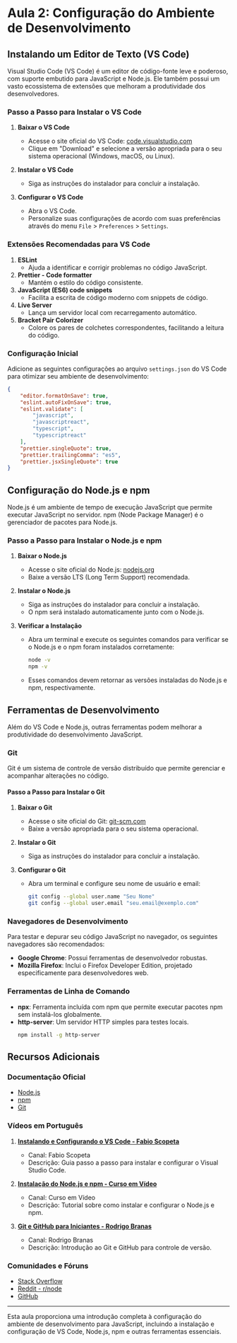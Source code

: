 
# Aula 2: Configuração do Ambiente de Desenvolvimento

## Instalando um Editor de Texto (VS Code)

Visual Studio Code (VS Code) é um editor de código-fonte leve e poderoso, com suporte embutido para JavaScript e Node.js. Ele também possui um vasto ecossistema de extensões que melhoram a produtividade dos desenvolvedores.

### Passo a Passo para Instalar o VS Code

1. **Baixar o VS Code**
   - Acesse o site oficial do VS Code: [code.visualstudio.com](https://code.visualstudio.com/)
   - Clique em "Download" e selecione a versão apropriada para o seu sistema operacional (Windows, macOS, ou Linux).

2. **Instalar o VS Code**
   - Siga as instruções do instalador para concluir a instalação.

3. **Configurar o VS Code**
   - Abra o VS Code.
   - Personalize suas configurações de acordo com suas preferências através do menu `File` > `Preferences` > `Settings`.

### Extensões Recomendadas para VS Code

1. **ESLint**
   - Ajuda a identificar e corrigir problemas no código JavaScript.
2. **Prettier - Code formatter**
   - Mantém o estilo do código consistente.
3. **JavaScript (ES6) code snippets**
   - Facilita a escrita de código moderno com snippets de código.
4. **Live Server**
   - Lança um servidor local com recarregamento automático.
5. **Bracket Pair Colorizer**
   - Colore os pares de colchetes correspondentes, facilitando a leitura do código.

### Configuração Inicial

Adicione as seguintes configurações ao arquivo `settings.json` do VS Code para otimizar seu ambiente de desenvolvimento:

```json
{
    "editor.formatOnSave": true,
    "eslint.autoFixOnSave": true,
    "eslint.validate": [
        "javascript",
        "javascriptreact",
        "typescript",
        "typescriptreact"
    ],
    "prettier.singleQuote": true,
    "prettier.trailingComma": "es5",
    "prettier.jsxSingleQuote": true
}
```

## Configuração do Node.js e npm

Node.js é um ambiente de tempo de execução JavaScript que permite executar JavaScript no servidor. npm (Node Package Manager) é o gerenciador de pacotes para Node.js.

### Passo a Passo para Instalar o Node.js e npm

1. **Baixar o Node.js**
   - Acesse o site oficial do Node.js: [nodejs.org](https://nodejs.org/)
   - Baixe a versão LTS (Long Term Support) recomendada.

2. **Instalar o Node.js**
   - Siga as instruções do instalador para concluir a instalação.
   - O npm será instalado automaticamente junto com o Node.js.

3. **Verificar a Instalação**
   - Abra um terminal e execute os seguintes comandos para verificar se o Node.js e o npm foram instalados corretamente:
     ```sh
     node -v
     npm -v
     ```
   - Esses comandos devem retornar as versões instaladas do Node.js e npm, respectivamente.

## Ferramentas de Desenvolvimento

Além do VS Code e Node.js, outras ferramentas podem melhorar a produtividade do desenvolvimento JavaScript.

### Git

Git é um sistema de controle de versão distribuído que permite gerenciar e acompanhar alterações no código.

#### Passo a Passo para Instalar o Git

1. **Baixar o Git**
   - Acesse o site oficial do Git: [git-scm.com](https://git-scm.com/)
   - Baixe a versão apropriada para o seu sistema operacional.

2. **Instalar o Git**
   - Siga as instruções do instalador para concluir a instalação.

3. **Configurar o Git**
   - Abra um terminal e configure seu nome de usuário e email:
     ```sh
     git config --global user.name "Seu Nome"
     git config --global user.email "seu.email@exemplo.com"
     ```

### Navegadores de Desenvolvimento

Para testar e depurar seu código JavaScript no navegador, os seguintes navegadores são recomendados:

- **Google Chrome**: Possui ferramentas de desenvolvedor robustas.
- **Mozilla Firefox**: Inclui o Firefox Developer Edition, projetado especificamente para desenvolvedores web.

### Ferramentas de Linha de Comando

- **npx**: Ferramenta incluída com npm que permite executar pacotes npm sem instalá-los globalmente.
- **http-server**: Um servidor HTTP simples para testes locais.
  ```sh
  npm install -g http-server
  ```

## Recursos Adicionais

### Documentação Oficial

- [Node.js](https://nodejs.org/en/docs/)
- [npm](https://docs.npmjs.com/)
- [Git](https://git-scm.com/doc)

### Vídeos em Português

1. **[Instalando e Configurando o VS Code - Fabio Scopeta](https://www.youtube.com/watch?v=FN4HDAp6gSQ)**
   - Canal: Fabio Scopeta
   - Descrição: Guia passo a passo para instalar e configurar o Visual Studio Code.

2. **[Instalação do Node.js e npm - Curso em Vídeo](https://www.youtube.com/watch?v=1JXLxpSNtS8)**
   - Canal: Curso em Vídeo
   - Descrição: Tutorial sobre como instalar e configurar o Node.js e npm.

3. **[Git e GitHub para Iniciantes - Rodrigo Branas](https://www.youtube.com/watch?v=UBAX-13g8OM)**
   - Canal: Rodrigo Branas
   - Descrição: Introdução ao Git e GitHub para controle de versão.

### Comunidades e Fóruns

- [Stack Overflow](https://stackoverflow.com/questions/tagged/node.js)
- [Reddit - r/node](https://www.reddit.com/r/node/)
- [GitHub](https://github.com/)

---

Esta aula proporciona uma introdução completa à configuração do ambiente de desenvolvimento para JavaScript, incluindo a instalação e configuração de VS Code, Node.js, npm e outras ferramentas essenciais.
